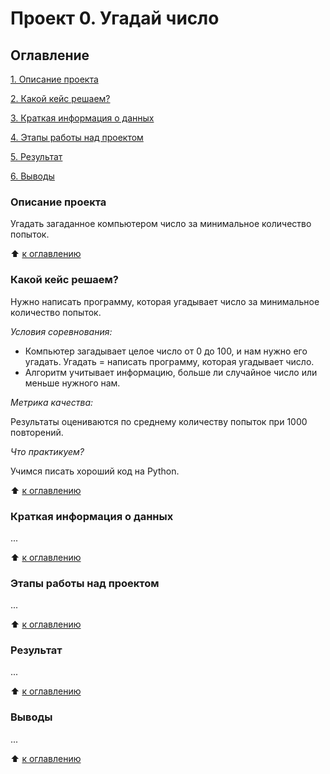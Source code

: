 # Проект 0. Угадай число
## Оглавление

[1. Описание проекта](https://github.com/Kriistiinaa/sf_data_science/blob/main/project_0/README.md#Описание-проекта)

[2. Какой кейс решаем?](https://github.com/Kriistiinaa/sf_data_science/blob/main/project_0/README.md#Какой-кейс-решаем)

[3. Краткая информация о данных](https://github.com/Kriistiinaa/sf_data_science/blob/main/project_0/README.md#Краткая-информация-о-данных)

[4. Этапы работы над проектом](https://github.com/Kriistiinaa/sf_data_science/blob/main/project_0/README.md#Этапы-работы-над-проектом)

[5. Результат](https://github.com/Kriistiinaa/sf_data_science/blob/main/project_0/README.md#Результат)

[6. Выводы](https://github.com/Kriistiinaa/sf_data_science/blob/main/project_0/README.md#Выводы)
### Описание проекта
Угадать загаданное компьютером число за минимальное количество попыток.

:arrow_up: [к оглавлению](https://github.com/Kriistiinaa/sf_data_science/blob/main/project_0/README.md#Оглавление)

### Какой кейс решаем?
Нужно написать программу, которая угадывает число за минимальное количество попыток.

*Условия соревнования:*
- Компьютер загадывает целое число от 0 до 100, и нам нужно его угадать. Угадать = написать программу, которая угадывает число.
- Алгоритм учитывает информацию, больше ли случайное число или меньше нужного нам.

*Метрика качества:*

Результаты оцениваются по среднему количеству попыток при 1000 повторений.

*Что практикуем?*

Учимся писать хороший код на Python.

:arrow_up: [к оглавлению](https://github.com/Kriistiinaa/sf_data_science/blob/main/project_0/README.md#Оглавление)


### Краткая информация о данных

...

:arrow_up: [к оглавлению](https://github.com/Kriistiinaa/sf_data_science/blob/main/project_0/README.md#Оглавление)

### Этапы работы над проектом

...

:arrow_up: [к оглавлению](https://github.com/Kriistiinaa/sf_data_science/blob/main/project_0/README.md#Оглавление)

### Результат

...

:arrow_up: [к оглавлению](https://github.com/Kriistiinaa/sf_data_science/blob/main/project_0/README.md#Оглавление)
### Выводы

...

:arrow_up: [к оглавлению](https://github.com/Kriistiinaa/sf_data_science/blob/main/project_0/README.md#Оглавление)